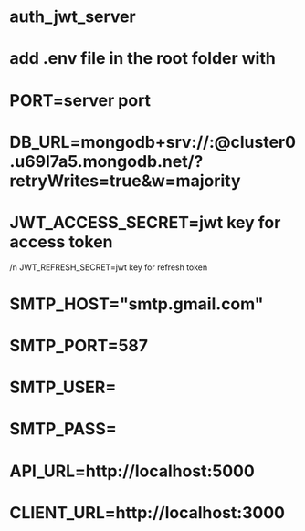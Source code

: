 # auth_jwt_server
# add .env file in the root folder with 
# PORT=server port
# DB_URL=mongodb+srv://<username>:<password>@cluster0.u69l7a5.mongodb.net/?retryWrites=true&w=majority
# JWT_ACCESS_SECRET=jwt key for access token
/n JWT_REFRESH_SECRET=jwt key for refresh token
# SMTP_HOST="smtp.gmail.com"
# SMTP_PORT=587
# SMTP_USER=<your email>
# SMTP_PASS=<your pass for app access>
# API_URL=http://localhost:5000
# CLIENT_URL=http://localhost:3000
